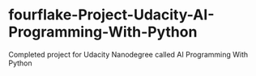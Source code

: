 # fourflake-Project-Udacity-AI-Programming-With-Python
Completed project for Udacity Nanodegree called AI Programming With Python
